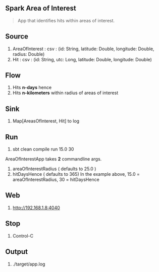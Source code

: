 Spark Area of Interest
----------------------
>App that identifies hits within areas of interest.

Source
------
1. AreaOfInterest : csv : (id: String, latitude: Double, longitude: Double, radius: Double)
2. Hit : csv : (id: String, utc: Long, latitude: Double, longitude: Double)

Flow
----
1. Hits **n-days** hence
2. Hits **n-kilometers** within radius of areas of interest

Sink
----
1. Map[AreasOfInterest, Hit] to log

Run
---
1. sbt clean compile run 15.0 30

AreaOfInterestApp takes **2** commandline args.
1. areaOfInterestRadius ( defaults to 25.0 )
2. hitDaysHence ( defaults to 365)
In the example above, 15.0 = areaOfInterestRadius, 30 = hitDaysHence

Web
---
1. http://192.168.1.8:4040

Stop
----
1. Control-C
 
Output
------
1. ./target/app.log
